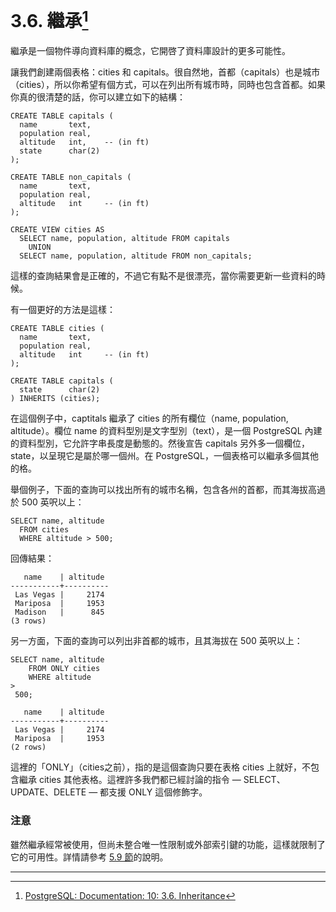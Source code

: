 # 3.6. 繼承[^1]

繼承是一個物件導向資料庫的概念，它開啓了資料庫設計的更多可能性。

讓我們創建兩個表格：cities 和 capitals。很自然地，首都（capitals）也是城市（cities），所以你希望有個方式，可以在列出所有城市時，同時也包含首都。如果你真的很清楚的話，你可以建立如下的結構：

```
CREATE TABLE capitals (
  name       text,
  population real,
  altitude   int,    -- (in ft)
  state      char(2)
);

CREATE TABLE non_capitals (
  name       text,
  population real,
  altitude   int     -- (in ft)
);

CREATE VIEW cities AS
  SELECT name, population, altitude FROM capitals
    UNION
  SELECT name, population, altitude FROM non_capitals;
```

這樣的查詢結果會是正確的，不過它有點不是很漂亮，當你需要更新一些資料的時候。

有一個更好的方法是這樣：

```
CREATE TABLE cities (
  name       text,
  population real,
  altitude   int     -- (in ft)
);

CREATE TABLE capitals (
  state      char(2)
) INHERITS (cities);
```

在這個例子中，captitals 繼承了 cities 的所有欄位（name, population, altitude）。欄位 name 的資料型別是文字型別（text），是一個 PostgreSQL 內建的資料型別，它允許字串長度是動態的。然後宣告 capitals 另外多一個欄位，state，以呈現它是屬於哪一個州。在 PostgreSQL，一個表格可以繼承多個其他的格。

舉個例子，下面的查詢可以找出所有的城市名稱，包含各州的首都，而其海拔高過於 500 英呎以上：

```
SELECT name, altitude
  FROM cities
  WHERE altitude > 500;
```

回傳結果：

```
   name    | altitude
-----------+----------
 Las Vegas |     2174
 Mariposa  |     1953
 Madison   |      845
(3 rows)
```

另一方面，下面的查詢可以列出非首都的城市，且其海拔在 500 英呎以上：

```
SELECT name, altitude
    FROM ONLY cities
    WHERE altitude 
>
 500;
```

```
   name    | altitude
-----------+----------
 Las Vegas |     2174
 Mariposa  |     1953
(2 rows)
```

這裡的「ONLY」（cities之前），指的是這個查詢只要在表格 cities 上就好，不包含繼承 cities 其他表格。這裡許多我們都已經討論的指令 — SELECT、UPDATE、DELETE — 都支援 ONLY 這個修飾字。

### 注意

雖然繼承經常被使用，但尚未整合唯一性限制或外部索引鍵的功能，這樣就限制了它的可用性。詳情請參考 [5.9 節](/ii-the-sql-language/data-definition/59-inheritance.md)的說明。

---

[^1]: [PostgreSQL: Documentation: 10: 3.6. Inheritance](https://www.postgresql.org/docs/10/static/tutorial-inheritance.html)

